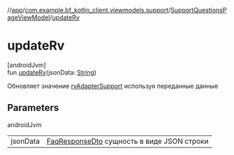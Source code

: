 //[app](../../../index.md)/[com.example.bf_kotlin_client.viewmodels.support](../index.md)/[SupportQuestionsPageViewModel](index.md)/[updateRv](update-rv.md)

# updateRv

[androidJvm]\
fun [updateRv](update-rv.md)(jsonData: [String](https://kotlinlang.org/api/latest/jvm/stdlib/kotlin/-string/index.html))

Обновляет значение [rvAdapterSupport](rv-adapter-support.md) используя переданные данные

## Parameters

androidJvm

| | |
|---|---|
| jsonData | [FaqResponseDto](../../com.example.bf_kotlin_client.dtos.responses/-faq-response-dto/index.md) сущность в виде JSON строки |

